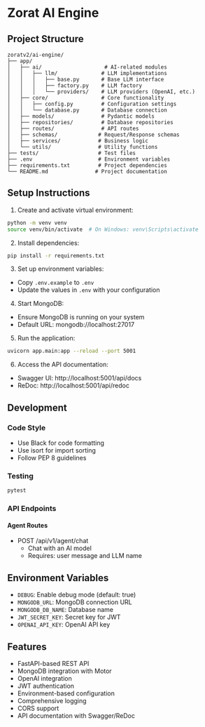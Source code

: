 # Zorat AI Engine

## Project Structure
```
zoratv2/ai-engine/
├── app/
│   ├── ai/                    # AI-related modules
│   │   ├── llm/              # LLM implementations
│   │   │   ├── base.py       # Base LLM interface
│   │   │   ├── factory.py    # LLM factory
│   │   │   └── providers/    # LLM providers (OpenAI, etc.)
│   ├── core/                 # Core functionality
│   │   ├── config.py         # Configuration settings
│   │   └── database.py       # Database connection
│   ├── models/               # Pydantic models
│   ├── repositories/         # Database repositories
│   ├── routes/               # API routes
│   ├── schemas/             # Request/Response schemas
│   ├── services/            # Business logic
│   └── utils/               # Utility functions
├── tests/                   # Test files
├── .env                     # Environment variables
├── requirements.txt         # Project dependencies
└── README.md               # Project documentation
```

## Setup Instructions

1. Create and activate virtual environment:
```bash
python -m venv venv
source venv/bin/activate  # On Windows: venv\Scripts\activate
```




2. Install dependencies:
```bash
pip install -r requirements.txt
```

3. Set up environment variables:
- Copy `.env.example` to `.env`
- Update the values in `.env` with your configuration

4. Start MongoDB:
- Ensure MongoDB is running on your system
- Default URL: mongodb://localhost:27017

5. Run the application:
```bash
uvicorn app.main:app --reload --port 5001
```

6. Access the API documentation:
- Swagger UI: http://localhost:5001/api/docs
- ReDoc: http://localhost:5001/api/redoc

## Development

### Code Style
- Use Black for code formatting
- Use isort for import sorting
- Follow PEP 8 guidelines

### Testing
```bash
pytest
```

### API Endpoints

#### Agent Routes
- POST /api/v1/agent/chat
  - Chat with an AI model
  - Requires: user message and LLM name

## Environment Variables

- `DEBUG`: Enable debug mode (default: true)
- `MONGODB_URL`: MongoDB connection URL
- `MONGODB_DB_NAME`: Database name
- `JWT_SECRET_KEY`: Secret key for JWT
- `OPENAI_API_KEY`: OpenAI API key

## Features

- FastAPI-based REST API
- MongoDB integration with Motor
- OpenAI integration
- JWT authentication
- Environment-based configuration
- Comprehensive logging
- CORS support
- API documentation with Swagger/ReDoc 